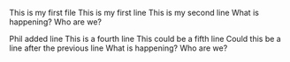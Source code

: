 This is my first file
This is my first line
This is my second line
What is happening?
Who are we?

Phil added line
This is a fourth line
This could be a fifth line
Could this be a line after the previous line
What is happening?
Who are we?
